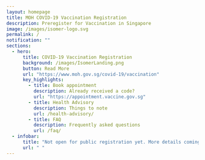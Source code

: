 ```yaml
---
layout: homepage
title: MOH COVID-19 Vaccination Registration
description: Preregister for Vaccination in Singapore
image: /images/isomer-logo.svg
permalink: /
notification: ""
sections:
  - hero:
      title: COVID-19 Vaccination Registration
      background: /images/IsomerLanding.png
      button: Read More
      url: "https://www.moh.gov.sg/covid-19/vaccination"
      key_highlights:
        - title: Book appointment
          description: Already received a code?
          url: "https://appointment.vaccine.gov.sg"
        - title: Health Advisory
          description: Things to note
          url: /health-advisory/
        - title: FAQ
          description: Frequently asked questions
          url: /faq/
  - infobar:
      title: "Not open for public registration yet. More details coming soon."
      url: " "
---
```

